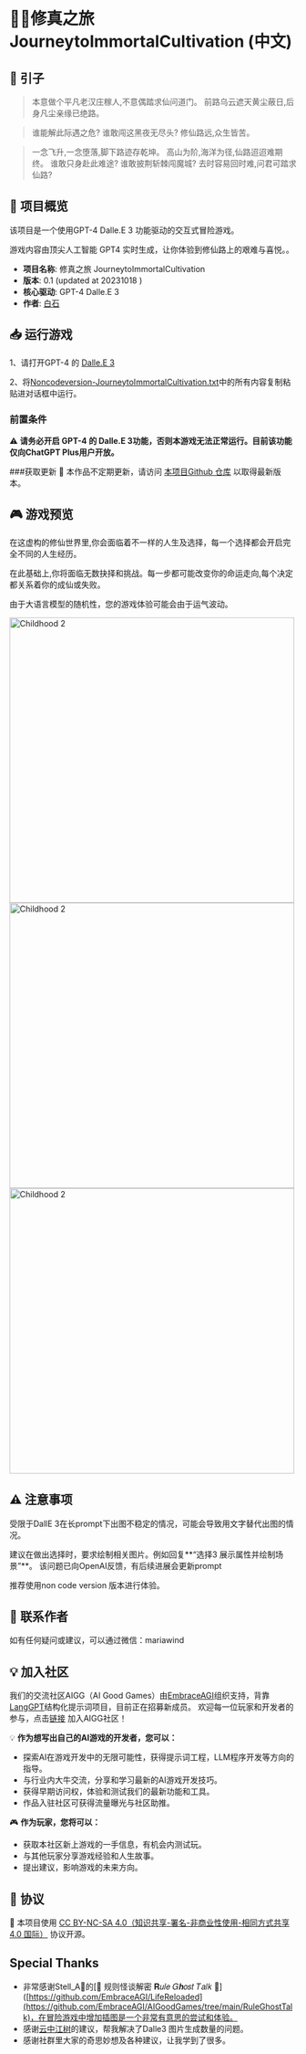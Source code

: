 # 🧝‍♀️修真之旅 JourneytoImmortalCultivation (中文)


## 🌟 引子

> 
>本意做个平凡老汉庄稼人,不意偶踏求仙问道门。
>前路乌云遮天黄尘蔽日,后身凡尘亲缘已绝路。

>谁能解此际遇之危?
>谁敢闯这黑夜无尽头?
>修仙路远,众生皆苦。

>一念飞升,一念堕落,脚下路迹存乾坤。
>高山为阶,海洋为径,仙路迢迢难期终。
>谁敢只身赴此难途?
>谁敢披荆斩棘闯魔城?
>去时容易回时难,问君可踏求仙路?

## 🌈 项目概览

该项目是一个使用GPT-4  Dalle.E 3 功能驱动的交互式冒险游戏。

游戏内容由顶尖人工智能 GPT4 实时生成，让你体验到修仙路上的艰难与喜悦。。

- **项目名称**: 修真之旅 JourneytoImmortalCultivation
- **版本**: 0.1 (updated at 20231018 )
- **核心驱动**: GPT-4 Dalle.E 3
- **作者**: [白石](https://m.okjike.com/users/0fdd6fe1-44db-45b2-827b-2c3064094af9?ref=PROFILE_CARD&source=user_card&s=eyJ1IjoiNjQ3ZTdmMjE0YmQ2NjJlODZhMDI0NDJjIn0%3D&utm_source=user_card)


## 📥 运行游戏

1、请打开GPT-4 的 [Dalle.E 3](https://chat.openai.com/?model=gpt-4-dalle)

2、将[Noncodeversion-JourneytoImmortalCultivation.txt](https://github.com/White-stone36/JourneytoImmortalCultivation/blob/main/Noncodeversion-JourneytoImmortalCultivation-prompt.txt)中的所有内容复制粘贴进对话框中运行。




### 前置条件

⚠️ **请务必开启 GPT-4 的 Dalle.E 3功能，否则本游戏无法正常运行。目前该功能仅向ChatGPT Plus用户开放。**

###获取更新
🔗 本作品不定期更新，请访问 [本项目Github 仓库](https://github.com/White-stone36/JourneytoImmortalCultivation) 以取得最新版本。

## 🎮 游戏预览

在这虚构的修仙世界里,你会面临着不一样的人生及选择，每一个选择都会开启完全不同的人生经历。

在此基础上,你将面临无数抉择和挑战。每一步都可能改变你的命运走向,每个决定都关系着你的成仙或失败。

由于大语言模型的随机性，您的游戏体验可能会由于运气波动。

<img src="./1.png" alt="Childhood 2" width="500">
<img src="./2.png" alt="Childhood 2" width="500">
<img src="./3.png" alt="Childhood 2" width="500">

## ⚠️ 注意事项
  受限于DallE 3在长prompt下出图不稳定的情况，可能会导致用文字替代出图的情况。
  
  建议在做出选择时，要求绘制相关图片。例如回复**“选择3 展示属性并绘制场景”**。
  该问题已向OpenAI反馈，有后续进展会更新prompt

  推荐使用non code version 版本进行体验。

## 💌 联系作者

如有任何疑问或建议，可以通过微信：mariawind


## 💡 加入社区

我们的交流社区AIGG（AI Good Games）由[EmbraceAGI](https://github.com/EmbraceAGI)组织支持，背靠[LangGPT](https://github.com/yzfly/LangGPT)结构化提示词项目，目前正在招募新成员。
欢迎每一位玩家和开发者的参与，点击[链接](https://ubdnzdt3m9.feishu.cn/wiki/PqXxw0Sa7iRCUUksuaDcEWDin5g?from=from_copylink)
加入AIGG社区！

💡 **作为想写出自己的AI游戏的开发者，您可以：**

- 探索AI在游戏开发中的无限可能性，获得提示词工程，LLM程序开发等方向的指导。
- 与行业内大牛交流，分享和学习最新的AI游戏开发技巧。
- 获得早期访问权，体验和测试我们的最新功能和工具。
- 作品入驻社区可获得流量曝光与社区助推。

🎮 **作为玩家，您将可以：**

- 获取本社区新上游戏的一手信息，有机会内测试玩。
- 与其他玩家分享游戏经验和人生故事。
- 提出建议，影响游戏的未来方向。



## 📜 协议

🔗 本项目使用 [CC BY-NC-SA 4.0（知识共享-署名-非商业性使用-相同方式共享 4.0 国际）](https://creativecommons.org/licenses/by-nc-sa/4.0/deed.zh) 协议开源。



## Special Thanks

- 非常感谢Stell_A🤡的[🤡 规则怪谈解密 𝐑𝑢𝑙𝑒 𝐺𝒉𝑜𝑠𝑡 𝑇𝑎𝑙𝑘 🤡]([https://github.com/EmbraceAGI/LifeReloaded](https://github.com/EmbraceAGI/AIGoodGames/tree/main/RuleGhostTalk)，在冒险游戏中增加插图是一个非常有意思的尝试和体验。
- 感谢[云中江树](https://m.okjike.com/users/1b279620-79f4-4978-a142-99dc20cddaaf?ref=PROFILE_CARD&source=user_card&s=eyJ1IjoiNjQyM2IwMDE4NDg5Njk1NGJjYzhkNWU1IiwiZCI6MX0%3D&utm_source=user_card)的建议，帮我解决了Dalle3 图片生成数量的问题。
- 感谢社群里大家的奇思妙想及各种建议，让我学到了很多。

